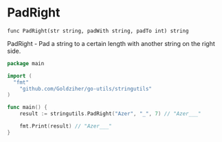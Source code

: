 # PadRight

`func PadRight(str string, padWith string, padTo int) string`

PadRight - Pad a string to a certain length with another string on the right side.

```go
package main

import (
  "fmt"
	"github.com/Goldziher/go-utils/stringutils"
)

func main() {
	result := stringutils.PadRight("Azer", "_", 7) // "Azer___"

	fmt.Print(result) // "Azer___"
}
```
